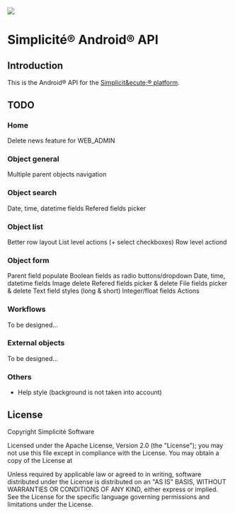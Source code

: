 ![](http://www.simplicitesoftware.com/logos/logo250.png)
---

Simplicit&eacute;&reg; Android&reg; API
=======================================

Introduction
------------

This is the Android&reg; API for the [Simplicit&ecute;&reg; platform](http://www.simplicitesoftware.com).

TODO
----

### Home

Delete news feature for WEB_ADMIN

### Object general

Multiple parent objects navigation

### Object search

Date, time, datetime fields
Refered fields picker

### Object list

Better row layout
List level actions (+ select checkboxes)
Row level actiond

### Object form

Parent field populate
Boolean fields as radio buttons/dropdown
Date, time, datetime fields
Image delete
Refered fields picker & delete
File fields picker & delete
Text field styles (long & short)
Integer/float fields
Actions

### Workflows

To be designed...

### External objects

To be designed...

### Others

- Help style  (background is not taken into account)

License
-------

Copyright Simplicit&eacute; Software

Licensed under the Apache License, Version 2.0 (the "License");
you may not use this file except in compliance with the License.
You may obtain a copy of the License at

[](http://www.apache.org/licenses/LICENSE-2.0)

Unless required by applicable law or agreed to in writing, software
distributed under the License is distributed on an "AS IS" BASIS,
WITHOUT WARRANTIES OR CONDITIONS OF ANY KIND, either express or implied.
See the License for the specific language governing permissions and
limitations under the License.
